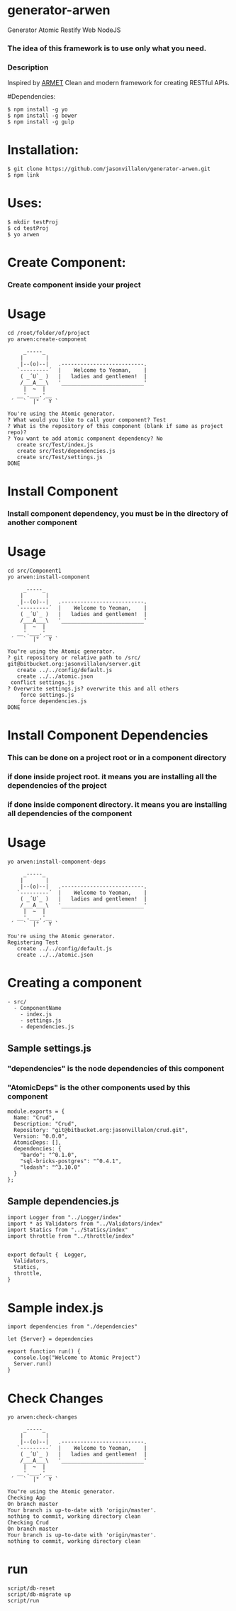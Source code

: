 # generator-arwen
Generator Atomic Restify Web NodeJS

### The idea of this framework is to use only what you need.

### Description
Inspired by [ARMET](https://github.com/armet/node-armet/) Clean and modern framework for creating RESTful APIs.

#Dependencies:
```
$ npm install -g yo
$ npm install -g bower
$ npm install -g gulp
```

# Installation:
```
$ git clone https://github.com/jasonvillalon/generator-arwen.git
$ npm link
```
# Uses:
```
$ mkdir testProj
$ cd testProj
$ yo arwen
```

# Create Component:
### Create component inside your project
# Usage
```
cd /root/folder/of/project
yo arwen:create-component

     _-----_
    |       |
    |--(o)--|   .--------------------------.
   `---------´  |    Welcome to Yeoman,    |
    ( _´U`_ )   |   ladies and gentlemen!  |
    /___A___\   '__________________________'
     |  ~  |
   __'.___.'__
 ´   `  |° ´ Y `

You're using the Atomic generator.
? What would you like to call your component? Test
? What is the repository of this component (blank if same as project repo)?
? You want to add atomic component dependency? No
   create src/Test/index.js
   create src/Test/dependencies.js
   create src/Test/settings.js
DONE
```

# Install Component
### Install component dependency, you must be in the directory of another component
# Usage
```
cd src/Component1
yo arwen:install-component

     _-----_
    |       |
    |--(o)--|   .--------------------------.
   `---------´  |    Welcome to Yeoman,    |
    ( _´U`_ )   |   ladies and gentlemen!  |
    /___A___\   '__________________________'
     |  ~  |
   __'.___.'__
 ´   `  |° ´ Y `

You"re using the Atomic generator.
? git repository or relative path to /src/ git@bitbucket.org:jasonvillalon/server.git
   create ../../config/default.js
   create ../../atomic.json
 conflict settings.js
? Overwrite settings.js? overwrite this and all others
    force settings.js
    force dependencies.js
DONE
```

# Install Component Dependencies
### This can be done on a project root or in a component directory
### if done inside project root. it means you are installing all the dependencies of the project
### if done inside component directory. it means you are installing all dependencies of the component
# Usage
```
yo arwen:install-component-deps

     _-----_
    |       |
    |--(o)--|   .--------------------------.
   `---------´  |    Welcome to Yeoman,    |
    ( _´U`_ )   |   ladies and gentlemen!  |
    /___A___\   '__________________________'
     |  ~  |
   __'.___.'__
 ´   `  |° ´ Y `

You're using the Atomic generator.
Registering Test
   create ../../config/default.js
   create ../../atomic.json
```

# Creating a component
```
- src/
  - ComponentName
    - index.js
    - settings.js
    - dependencies.js
```
## Sample settings.js
### "dependencies" is the node dependencies of this component
### "AtomicDeps" is the other components used by this component
```
module.exports = {
  Name: "Crud",
  Description: "Crud",
  Repository: "git@bitbucket.org:jasonvillalon/crud.git",
  Version: "0.0.0",
  AtomicDeps: [],
  dependencies: {
    "bardo": "^0.1.0",
    "sql-bricks-postgres": "^0.4.1",
    "lodash": "^3.10.0"
  }
};
```  

## Sample dependencies.js
```
import Logger from "../Logger/index"
import * as Validators from "../Validators/index"
import Statics from "../Statics/index"
import throttle from "../throttle/index"


export default {  Logger,
  Validators,
  Statics,
  throttle,
}
```
# Sample index.js
```
import dependencies from "./dependencies"

let {Server} = dependencies

export function run() {
  console.log("Welcome to Atomic Project")
  Server.run()
}
```

# Check Changes
```
yo arwen:check-changes

     _-----_
    |       |
    |--(o)--|   .--------------------------.
   `---------´  |    Welcome to Yeoman,    |
    ( _´U`_ )   |   ladies and gentlemen!  |
    /___A___\   '__________________________'
     |  ~  |
   __'.___.'__
 ´   `  |° ´ Y `

You"re using the Atomic generator.
Checking App
On branch master
Your branch is up-to-date with 'origin/master'.
nothing to commit, working directory clean
Checking Crud
On branch master
Your branch is up-to-date with 'origin/master'.
nothing to commit, working directory clean
```

# run
```
script/db-reset
script/db-migrate up
script/run
```
